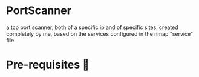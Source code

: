 # PortScanner
a tcp port scanner, both of a specific ip and of specific sites, created completely by me, based on the services configured in the nmap "service" file.

# Pre-requisites 🚨
